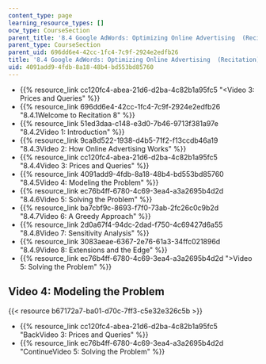 ```yaml
---
content_type: page
learning_resource_types: []
ocw_type: CourseSection
parent_title: '8.4 Google AdWords: Optimizing Online Advertising  (Recitation)'
parent_type: CourseSection
parent_uid: 696dd6e4-42cc-1fc4-7c9f-2924e2edfb26
title: '8.4 Google AdWords: Optimizing Online Advertising  (Recitation)'
uid: 4091add9-4fdb-8a18-48b4-bd553bd85760
---
```


*   {{% resource_link cc120fc4-abea-21d6-d2ba-4c82b1a95fc5 "\<Video 3: Prices and Queries" %}}
*   {{% resource_link 696dd6e4-42cc-1fc4-7c9f-2924e2edfb26 "8.4.1Welcome to Recitation 8" %}}
*   {{% resource_link 51ed3daa-c148-e3d0-7b46-9713f381a97e "8.4.2Video 1: Introduction" %}}
*   {{% resource_link 9ca8d522-1938-d4b5-71f2-f13ccdb46a19 "8.4.3Video 2: How Online Advertising Works" %}}
*   {{% resource_link cc120fc4-abea-21d6-d2ba-4c82b1a95fc5 "8.4.4Video 3: Prices and Queries" %}}
*   {{% resource_link 4091add9-4fdb-8a18-48b4-bd553bd85760 "8.4.5Video 4: Modeling the Problem" %}}
*   {{% resource_link ec76b4ff-6780-4c69-3ea4-a3a2695b4d2d "8.4.6Video 5: Solving the Problem" %}}
*   {{% resource_link ba7cbf9c-8693-f7f0-73ab-2fc26c0c9b2d "8.4.7Video 6: A Greedy Approach" %}}
*   {{% resource_link 2d0a67f4-94dc-2dad-f750-4c69427d6a55 "8.4.8Video 7: Sensitivity Analysis" %}}
*   {{% resource_link 3083aeae-6367-2e76-61a3-34ffc021896d "8.4.9Video 8: Extensions and the Edge" %}}
*   {{% resource_link ec76b4ff-6780-4c69-3ea4-a3a2695b4d2d "\>Video 5: Solving the Problem" %}}

Video 4: Modeling the Problem
-----------------------------

{{< resource b67172a7-ba01-d70c-7ff3-c5e32e326c5b >}}

*   {{% resource_link cc120fc4-abea-21d6-d2ba-4c82b1a95fc5 "BackVideo 3: Prices and Queries" %}}
*   {{% resource_link ec76b4ff-6780-4c69-3ea4-a3a2695b4d2d "ContinueVideo 5: Solving the Problem" %}}